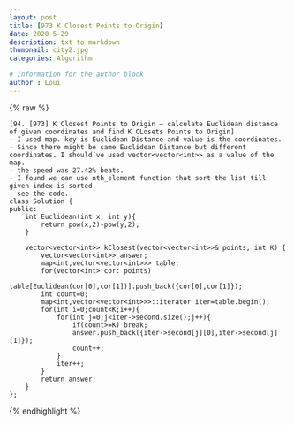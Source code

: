 ```yaml
---
layout: post
title: [973 K Closest Points to Origin]
date: 2020-5-29
description: txt to markdown
thumbnail: city2.jpg
categories: Algorithm

# Information for the author block
author : Loui
---
```


{% raw %}

	﻿[94. [973] K Closest Points to Origin – calculate Euclidean distance of given coordinates and find K CLosets Points to Origin]
	- I used map. key is Euclidean Distance and value is the coordinates.
	- Since there might be same Euclidean Distance but different coordinates. I should’ve used vector<vector<int>> as a value of the map.
	- the speed was 27.42% beats.
	- I found we can use nth_element function that sort the list till given index is sorted.
	- see the code.
	class Solution {
	public:
	    int Euclidean(int x, int y){
	        return pow(x,2)+pow(y,2);
	    }
	    
	    vector<vector<int>> kClosest(vector<vector<int>>& points, int K) {
	        vector<vector<int>> answer;
	        map<int,vector<vector<int>>> table;
	        for(vector<int> cor: points)
	            table[Euclidean(cor[0],cor[1])].push_back({cor[0],cor[1]});
	        int count=0;
	        map<int,vector<vector<int>>>::iterator iter=table.begin();
	        for(int i=0;count<K;i++){
	            for(int j=0;j<iter->second.size();j++){
	                if(count>=K) break;
	                answer.push_back({iter->second[j][0],iter->second[j][1]});
	                count++;
	            }
	            iter++;
	        }
	        return answer;
	    }
	};
	
{% endhighlight %}
